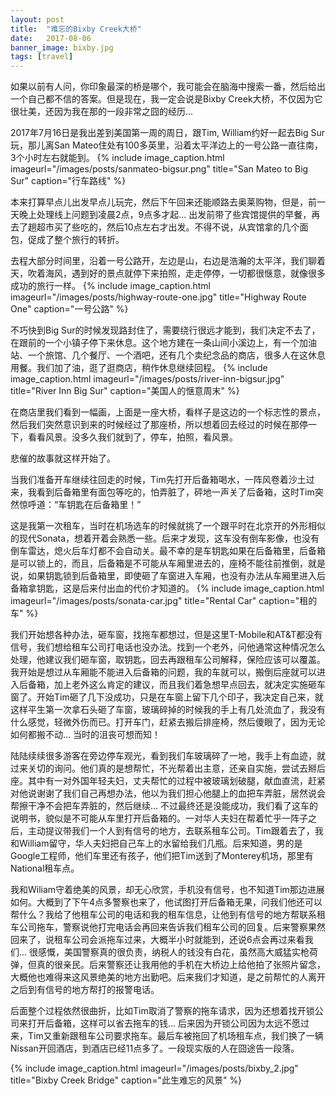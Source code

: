 ```yaml
---
layout: post
title:  "难忘的Bixby Creek大桥"
date:   2017-08-06
banner_image: bixby.jpg
tags: [travel]
---
```


如果以前有人问，你印象最深的桥是哪个，我可能会在脑海中搜索一番，然后给出一个自己都不信的答案。但是现在，我一定会说是Bixby Creek大桥，不仅因为它很壮美，还因为我在那的一段非常之囧的经历...

<!--more-->

2017年7月16日是我出差到美国第一周的周日，跟Tim, William约好一起去Big Sur玩，那儿离San Mateo住处有100多英里，沿着太平洋边上的一号公路一直往南，3个小时左右就能到。
{% include image_caption.html imageurl="/images/posts/sanmateo-bigsur.png" title="San Mateo to Big Sur" caption="行车路线" %}

本来打算早点儿出发早点儿玩完，然后下午回来还能顺路去奥莱购物，但是，前一天晚上处理线上问题到凌晨2点，9点多才起... 出发前带了些宾馆提供的早餐，再去了趟超市买了些吃的，然后10点左右才出发。不得不说，从宾馆拿的几个面包，促成了整个旅行的转折。

去程大部分时间里，沿着一号公路开，左边是山，右边是浩瀚的太平洋，我们聊着天，吹着海风，遇到好的景点就停下来拍照，走走停停，一切都很惬意，就像很多成功的旅行一样。
{% include image_caption.html imageurl="/images/posts/highway-route-one.jpg" title="Highway Route One" caption="一号公路" %}

不巧快到Big Sur的时候发现路封住了，需要绕行很远才能到，我们决定不去了，在跟前的一个小镇子停下来休息。这个地方建在一条山间小溪边上，有一个加油站、一个旅馆、几个餐厅、一个酒吧，还有几个卖纪念品的商店，很多人在这休息用餐。我们加了油，逛了逛商店，稍作休息继续回程。
{% include image_caption.html imageurl="/images/posts/river-inn-bigsur.jpg" title="River Inn Big Sur" caption="美国人的惬意周末" %}

在商店里我们看到一幅画，上面是一座大桥，看样子是这边的一个标志性的景点，然后我们突然意识到来的时候经过了那座桥，所以想着回去经过的时候在那停一下，看看风景。没多久我们就到了，停车，拍照，看风景。

悲催的故事就这样开始了。

当我们准备开车继续往回走的时候，Tim先打开后备箱喝水，一阵风卷着沙土过来，我看到后备箱里有面包等吃的，怕弄脏了，砰地一声关了后备箱，这时Tim突然惊呼道：“车钥匙在后备箱里！” 

这是我第一次租车，当时在机场选车的时候就挑了一个跟平时在北京开的外形相似的现代Sonata，想着开着会熟悉一些。后来才发现，这车没有倒车影像，也没有倒车雷达，熄火后车灯都不会自动关。最不幸的是车钥匙如果在后备箱里，后备箱是可以锁上的，而且，后备箱是不可能从车厢里进去的，座椅不能往前推倒，就是说，如果钥匙锁到后备箱里，即使砸了车窗进入车厢，也没有办法从车厢里进入后备箱拿钥匙，这是后来付出血的代价才知道的。
{% include image_caption.html imageurl="/images/posts/sonata-car.jpg" title="Rental Car" caption="租的车" %}

我们开始想各种办法，砸车窗，找拖车都想过，但是这里T-Mobile和AT&T都没有信号，我们想给租车公司打电话也没办法。找到一个老外，问他通常这种情况怎么处理，他建议我们砸车窗，取钥匙，回去再跟租车公司解释，保险应该可以覆盖。我开始是想过从车厢能不能进入后备箱的问题，我的车就可以，搬倒后座就可以进入后备箱，加上老外这么肯定的建议，而且我们着急想早点回去，就决定实施砸车窗了。开始Tim砸了几下没成功，只是在车窗上留下几个印子，我决定自己来，就这样平生第一次拿石头砸了车窗，玻璃碎掉的时候我的手上有几处流血了，我没有什么感觉，轻微外伤而已。打开车门，赶紧去搬后排座椅，然后傻眼了，因为无论如何都搬不动... 当时的沮丧可想而知！

陆陆续续很多游客在旁边停车观光，看到我们车玻璃碎了一地，我手上有血迹，就过来关切的询问。他们真的是想帮忙，不光帮着出主意，还亲自实施，尝试去掰后座。其中有一对外国年轻夫妇，丈夫帮忙的过程中被玻璃划破腿，献血直流，赶紧对他说谢谢了我们自己再想办法，他以为我们担心他腿上的血把车弄脏，居然说会帮擦干净不会把车弄脏的，然后继续... 不过最终还是没能成功，我们看了这车的说明书，貌似是不可能从车里打开后备箱的。一对华人夫妇在帮着忙乎一阵子之后，主动提议带我们一个人到有信号的地方，去联系租车公司。Tim跟着去了，我和William留守，华人夫妇把自己车上的水留给我们几瓶。后来知道，男的是Google工程师，他们车里还有孩子，他们把Tim送到了Monterey机场，那里有National租车点。

我和Wiliam守着绝美的风景，却无心欣赏，手机没有信号，也不知道Tim那边进展如何。大概到了下午4点多警察也来了，他试图打开后备箱无果，问我们他还可以帮什么？我给了他租车公司的电话和我的租车信息，让他到有信号的地方帮联系租车公司拖车，警察说他打完电话会再回来告诉我们租车公司的回复。后来警察果然回来了，说租车公司会派拖车过来，大概半小时就能到，还说6点会再过来看我们... 很感慨，美国警察真的很负责，纳税人的钱没有白花，虽然高大威猛实枪荷弹，但真的很亲民。后来警察还让我用他的手机在大桥边上给他拍了张照片留念，大概他也难得来这风景绝美的地方出勤吧。后来我们才知道，是之前帮忙的人离开之后到有信号的地方帮打的报警电话。

后面整个过程依然很曲折，比如Tim取消了警察的拖车请求，因为还想着找开锁公司来打开后备箱，这样可以省去拖车的钱... 后来因为开锁公司因为太远不愿过来，Tim又重新跟租车公司要求拖车。最后车被拖回了机场租车点，我们换了一辆Nissan开回酒店，到酒店已经11点多了。一段现实版的人在囧途告一段落。

{% include image_caption.html imageurl="/images/posts/bixby_2.jpg" title="Bixby Creek Bridge" caption="此生难忘的风景" %}
